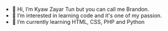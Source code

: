 - 👋 Hi, I’m Kyaw Zayar Tun but you can call me Brandon.
- 👀 I’m interested in learning code and it's one of my passion.
- 🌱 I’m currently learning HTML, CSS, PHP and Python

<!---
BrandonBlkk/BrandonBlkk is a ✨ special ✨ repository because its `README.md` (this file) appears on your GitHub profile.
You can click the Preview link to take a look at your changes.
--->
